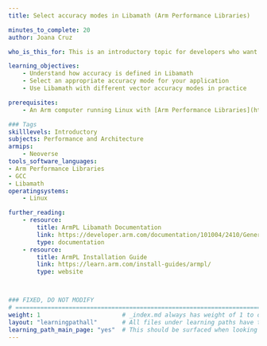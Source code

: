 ```yaml
---
title: Select accuracy modes in Libamath (Arm Performance Libraries)

minutes_to_complete: 20
author: Joana Cruz

who_is_this_for: This is an introductory topic for developers who want to use the different accuracy modes for vectorized math functions in Libamath, a component of Arm Performance Libraries. 

learning_objectives: 
    - Understand how accuracy is defined in Libamath
    - Select an appropriate accuracy mode for your application
    - Use Libamath with different vector accuracy modes in practice

prerequisites:
    - An Arm computer running Linux with [Arm Performance Libraries](https://learn.arm.com/install-guides/armpl/) version 25.04 or newer installed. 

### Tags
skilllevels: Introductory
subjects: Performance and Architecture
armips:
    - Neoverse
tools_software_languages:
- Arm Performance Libraries
- GCC
- Libamath
operatingsystems:
    - Linux

further_reading:
    - resource:
        title: ArmPL Libamath Documentation
        link: https://developer.arm.com/documentation/101004/2410/General-information/Arm-Performance-Libraries-math-functions
        type: documentation
    - resource:
        title: ArmPL Installation Guide
        link: https://learn.arm.com/install-guides/armpl/
        type: website



### FIXED, DO NOT MODIFY
# ================================================================================
weight: 1                       # _index.md always has weight of 1 to order correctly
layout: "learningpathall"       # All files under learning paths have this same wrapper
learning_path_main_page: "yes"  # This should be surfaced when looking for related content. Only set for _index.md of learning path content.
---
```

